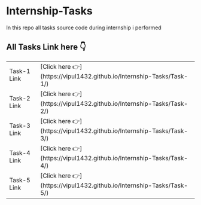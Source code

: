 # Internship-Tasks
In this repo all tasks source code during internship i performed

<h2>
  All Tasks Link here 👇
</h2>

<table>
  <tr>
    <td> Task-1 Link</td>
    <td> 
    [Click here 👉](https://vipul1432.github.io/Internship-Tasks/Task-1/) 
    </td>
  </tr>
  <tr>
    <td> Task-2 Link</td>
    <td> 
    [Click here 👉](https://vipul1432.github.io/Internship-Tasks/Task-2/) 
    </td>
  </tr>
  <tr>
    <td> Task-3 Link</td>
    <td> 
    [Click here 👉](https://vipul1432.github.io/Internship-Tasks/Task-3/) 
    </td>
  </tr>
  <tr>
    <td> Task-4 Link</td>
    <td> 
    [Click here 👉](https://vipul1432.github.io/Internship-Tasks/Task-4/) 
    </td>
  </tr>
  <tr>
    <td> Task-5 Link</td>
    <td> 
    [Click here 👉](https://vipul1432.github.io/Internship-Tasks/Task-5/) 
    </td>
  </tr>
</table>
